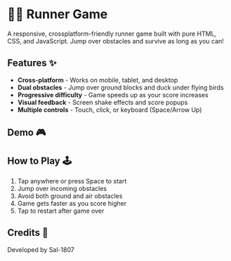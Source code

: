 # 🏃‍♂️ Runner Game

A responsive, crossplatform-friendly runner game built with pure HTML, CSS, and JavaScript. Jump over obstacles and survive as long as you can!

## Features ✨

- **Cross-platform** - Works on mobile, tablet, and desktop
- **Dual obstacles** - Jump over ground blocks and duck under flying birds
- **Progressive difficulty** - Game speeds up as your score increases
- **Visual feedback** - Screen shake effects and score popups
- **Multiple controls** - Touch, click, or keyboard (Space/Arrow Up)

## Demo 🎮



## How to Play 🕹️

1. Tap anywhere or press Space to start
2. Jump over incoming obstacles
3. Avoid both ground and air obstacles
4. Game gets faster as you score higher
5. Tap to restart after game over

## Credits 🌟
Developed by Sal-1807